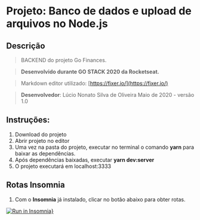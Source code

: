 ﻿# Projeto: Banco de dados e upload de arquivos no Node.js 

## Descrição
> BACKEND do projeto Go Finances.

> **Desenvolvido durante GO STACK 2020 da Rocketseat.**

> Markdown editor utilizado: [https://fixer.io/](https://fixer.io/)

> **Desenvolvedor**: Lúcio Nonato Silva de Oliveira
> Maio de 2020 - versão 1.0

## Instruções:

 1. Download do projeto
 2. Abrir projeto no editor
 3. Uma vez na pasta do projeto, executar no terminal o comando **yarn**  para baixar as dependências.
 4. Após dependências baixadas, executar **yarn dev:server**
 5. O projeto executará em localhost:3333

## Rotas Insomnia

1. Com o **Insomnia** já instalado, clicar no botão abaixo para obter rotas.

[![Run in Insomnia}](https://insomnia.rest/images/run.svg)](https://insomnia.rest/run/?label=Go%20Finances&uri=https%3A%2F%2Fraw.githubusercontent.com%2FN0N4T0%2Fdesafio-database-upload%2Fmaster%2Fexport.json)

